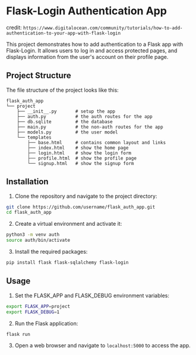 # Flask-Login Authentication App
credit: `https://www.digitalocean.com/community/tutorials/how-to-add-authentication-to-your-app-with-flask-login`

This project demonstrates how to add authentication to a Flask app with Flask-Login. It allows users to log in and access protected pages, and displays information from the user's account on their profile page.

## Project Structure

The file structure of the project looks like this:

```
flask_auth_app
└── project
    ├── __init__.py       # setup the app
    ├── auth.py           # the auth routes for the app
    ├── db.sqlite         # the database
    ├── main.py           # the non-auth routes for the app
    ├── models.py         # the user model
    └── templates
        ├── base.html     # contains common layout and links
        ├── index.html    # show the home page
        ├── login.html    # show the login form
        ├── profile.html  # show the profile page
        └── signup.html   # show the signup form
```

## Installation

1. Clone the repository and navigate to the project directory:

```bash
git clone https://github.com/username/flask_auth_app.git
cd flask_auth_app
```

2. Create a virtual environment and activate it:

```bash
python3 -m venv auth
source auth/bin/activate
```

3. Install the required packages:

```bash
pip install flask flask-sqlalchemy flask-login
```

## Usage

1. Set the FLASK_APP and FLASK_DEBUG environment variables:

```bash
export FLASK_APP=project
export FLASK_DEBUG=1
```

2. Run the Flask application:

```bash
flask run
```

3. Open a web browser and navigate to `localhost:5000` to access the app.

